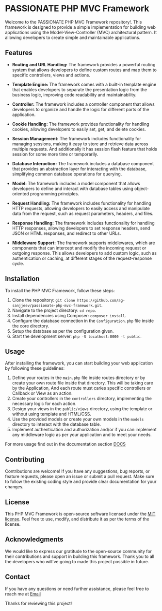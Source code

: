 # PASSIONATE PHP MVC Framework

Welcome to the PASSIONATE PHP MVC Framework repository!. This framework is designed to provide a simple implementation for building web applications using the Model-View-Controller (MVC) architectural pattern. It allowing developers to create simple and maintainable applications.

## Features

- **Routing and URL Handling:** The framework provides a powerful routing system that allows developers to define custom routes and map them to specific controllers, views and actions.
- **Template Engine:** The framework comes with a built-in template engine that enables developers to separate the presentation logic from the business logic, improving code readability and maintainability.

- **Controller:** The framework includes a controller component that allows developers to organize and handle the logic for different parts of the application.

- **Cookie Handling:** The framework provides functionality for handling cookies, allowing developers to easily set, get, and delete cookies.

- **Session Management:** The framework includes functionality for managing sessions, making it easy to store and retrieve data across multiple requests. And additionally it has session flash feature that holds session for some more time or temporarily.   

- **Database Interaction:** The framework includes a database component that provides an abstraction layer for interacting with the database, simplifying common database operations for querying.

- **Model:** The framework includes a model component that allows developers to define and interact with database tables using object-oriented programming principles.

- **Request Handling:** The framework includes functionality for handling HTTP requests, allowing developers to easily access and manipulate data from the request, such as request parameters, headers, and files.

- **Response Handling:** The framework includes functionality for handling HTTP responses, allowing developers to set response headers, send JSON or HTML responses, and redirect to other URLs.

- **Middleware Support:** The framework supports middlewares, which are components that can intercept and modify the incoming request or outgoing response. This allows developers to add custom logic, such as authentication or caching, at different stages of the request-response cycle.

## Installation

To install the PHP MVC Framework, follow these steps:

1. Clone the repository: `git clone https://github.com/ag-sanjjeev/passionate-php-mvc-framework.git`.
2. Navigate to the project directory: `cd repo`.
3. Install dependencies using Composer: `composer install`.
4. Configure the database connection in the `Configuration.php` file inside the core directory.
5. Setup the database as per the configuration given.
6. Start the development server: `php -S localhost:8000 -t public`.

## Usage

After installing the framework, you can start building your web application by following these guidelines:

1. Define your routes in the `main.php` file inside routes directory or by create your own route file inside that directory. This will be taking care by the Application, And each route must caries specific controllers or Callback or View as an action.
2. Create your controllers in the `controllers` directory, implementing the necessary logic for each action.
3. Design your views in the `public/views` directory, using the template or without using template and HTML/CSS.
4. Use the provided models or create your own models in the `models` directory to interact with the database table.
5. Implement authentication and authorization and/or if you can implement any middleware logic as per your application and to meet your needs.

For more usage find out in the documentation section [DOCS](docs/DOCS.md)

## Contributing

Contributions are welcome! If you have any suggestions, bug reports, or feature requests, please open an issue or submit a pull request. Make sure to follow the existing coding style and provide clear documentation for your changes.

## License

This PHP MVC Framework is open-source software licensed under the [MIT license](https://opensource.org/licenses/MIT). Feel free to use, modify, and distribute it as per the terms of the license.

## Acknowledgments

We would like to express our gratitude to the open-source community for their contributions and support in building this framework. Thank you to all the developers who will've going to made this project possible in future.

## Contact

If you have any questions or need further assistance, please feel free to reach me at [Email](mailto:resulttext)

Thanks for reviewing this project!